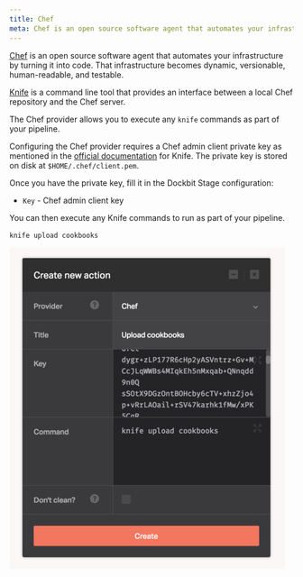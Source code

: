 ```yaml
---
title: Chef
meta: Chef is an open source software agent that automates your infrastructure by turning it into code.
---
```


[Chef](https://www.chef.io/chef/) is an open source software agent that automates your infrastructure by turning it into code. That infrastructure becomes dynamic, versionable, human-readable, and testable.

[Knife](https://docs.chef.io/knife.html) is a command line tool that provides an interface between a local Chef repository and the Chef server.

The Chef provider allows you to execute any `knife` commands as part of your pipeline.

Configuring the Chef provider requires a Chef admin client private key as mentioned in the [official documentation](https://docs.chef.io/knife_configure.html) for Knife. The private key is stored on disk at `$HOME/.chef/client.pem`.

Once you have the private key, fill it in the Dockbit Stage configuration:

* ```Key``` - Chef admin client key

You can then execute any Knife commands to run as part of your pipeline.

```
knife upload cookbooks
```

![Chef](../images/integrations/chef.png)
